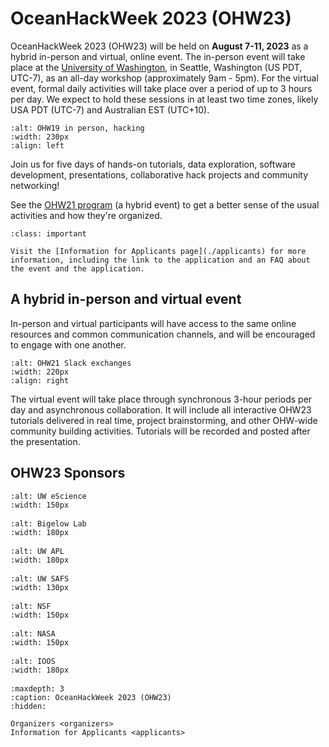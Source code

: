 # OceanHackWeek 2023 (OHW23)

OceanHackWeek 2023 (OHW23) will be held on **August 7-11, 2023** as a hybrid in-person and virtual, online event. The in-person event will take place at the [University of Washington](http://www.washington.edu), in Seattle, Washington (US PDT, UTC-7), as an all-day workshop (approximately 9am - 5pm). For the virtual event, formal daily activities will take place over a period of up to 3 hours per day. 
We expect to hold these sessions in at least two time zones, likely USA PDT (UTC-7) and Australian EST (UTC+10). 

```{image} ../assets/images/ohw_hacking/ohw19-hacking.JPG
:alt: OHW19 in person, hacking
:width: 230px
:align: left
```

Join us for five days of hands-on tutorials, data exploration, software development, presentations, collaborative hack projects and community networking!

See the [OHW21 program](https://oceanhackweek.org/ohw-resources) (a hybrid event) to get a better sense of the usual activities and how they're organized.

```{admonition} Applications for OHW23 are now open!
:class: important

Visit the [Information for Applicants page](./applicants) for more information, including the link to the application and an FAQ about the event and the application.
```

<!---
:::{admonition} Join us at OceanHackWeek 2022!
:class: note

**Applicants have been notified and participants should expect further communications**
GVE tutorials will be delivered on [Zoom](https://bigelow.zoom.us/j/84201880574).
Find password on Slack channel #ohw22_general!

:::
 -->

## A hybrid in-person and virtual event

In-person and virtual participants will have access to the same online resources and common communication channels, and will be encouraged to engage with one another.

```{image} ../assets/images/ohw_hacking/ohw21-slack.png
:alt: OHW21 Slack exchanges
:width: 220px
:align: right
```
The virtual event will take place through synchronous 3-hour periods per day and asynchronous collaboration. It will include all interactive OHW23 tutorials delivered in real time, project brainstorming, and other OHW-wide community building activities. Tutorials will be recorded and posted after the presentation.


## OHW23 Sponsors

<div class="row">
  <div class="col-4" style="margin-bottom: 1rem">

```{image} ../assets/images/eScience_square_logo.jpg
:alt: UW eScience
:width: 150px
```

  </div>
  <div class="col-4" style="margin-bottom: 1rem">

```{image} ../assets/images/BigelowLabs.png
:alt: Bigelow Lab
:width: 180px
```

  </div>
  <div class="col-4" style="margin-bottom: 1rem">

```{image} ../assets/images/apl_logo_blue.jpg
:alt: UW APL
:width: 180px
```

  </div>
</div>


<div class="row">
  <div class="col-4" style="margin-bottom: 1rem">

```{image} ../assets/images/logos/UW-SAFS.png
:alt: UW SAFS
:width: 130px
```

  </div>
  <div class="col-4" style="margin-bottom: 1rem">

```{image} ../assets/images/nsf.jpeg
:alt: NSF
:width: 150px
```

  </div>
  <div class="col-4" style="margin-bottom: 1rem">

```{image} ../assets/images/logos/nasa-logo.sm.png
:alt: NASA
:width: 150px
```

  </div>
</div>


<div class="row">
  <div class="col-4" style="margin-bottom: 1rem">

```{image} ../assets/images/ioos_logo.jpg
:alt: IOOS
:width: 180px
```

  </div>
</div>


```{toctree}
:maxdepth: 3
:caption: OceanHackWeek 2023 (OHW23)
:hidden:

Organizers <organizers>
Information for Applicants <applicants>
```
